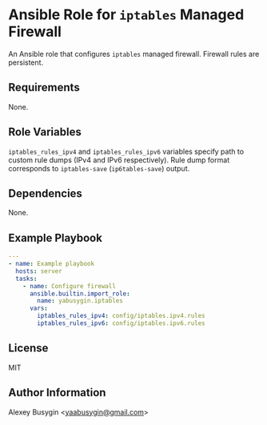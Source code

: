 Ansible Role for `iptables` Managed Firewall
============================================

An Ansible role that configures `iptables` managed firewall. Firewall rules are
persistent.

Requirements
------------

None.

Role Variables
--------------

`iptables_rules_ipv4` and `iptables_rules_ipv6` variables specify path to custom
rule dumps (IPv4 and IPv6 respectively). Rule dump format corresponds to
`iptables-save` (`ip6tables-save`) output.

Dependencies
------------

None.

Example Playbook
----------------

```yaml
---
- name: Example playbook
  hosts: server
  tasks:
    - name: Configure firewall
      ansible.builtin.import_role:
        name: yabusygin.iptables
      vars:
        iptables_rules_ipv4: config/iptables.ipv4.rules
        iptables_rules_ipv6: config/iptables.ipv6.rules
```

License
-------

MIT

Author Information
------------------

Alexey Busygin \<yaabusygin@gmail.com\>
